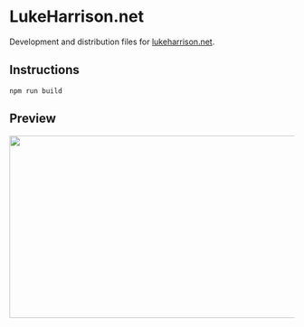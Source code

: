 # LukeHarrison.net
Development and distribution files for [lukeharrison.net](http://www.lukeharrison.net).

## Instructions
`npm run build`

## Preview
<img height="323" width="600" src="https://cdn.rawgit.com/WebDevLuke/LukeHarrison.net/master/screen.png">